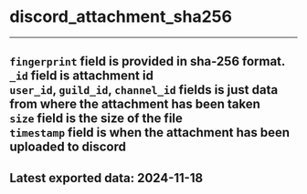 # discord_attachment_sha256
---
`fingerprint` field is provided in sha-256 format.<br>
`_id` field is attachment id<br>
`user_id`, `guild_id`, `channel_id` fields is just data from where the attachment has been taken<br>
`size` field is the size of the file<br>
`timestamp` field is when the attachment has been uploaded to discord
---
## Latest exported data: 2024-11-18
